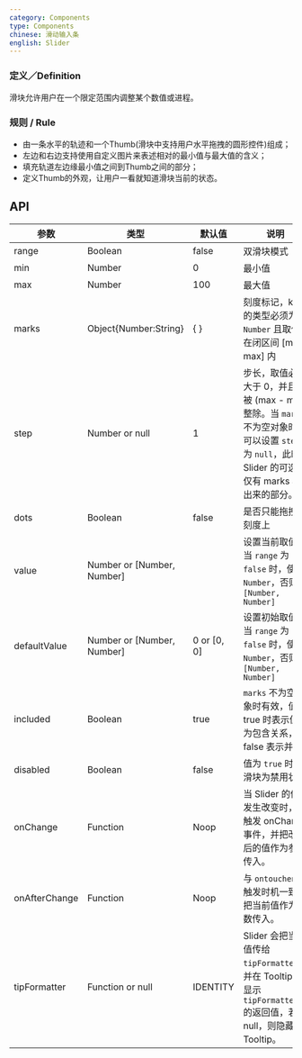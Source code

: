 ```yaml
---
category: Components
type: Components
chinese: 滑动输入条
english: Slider
---
```



### 定义／Definition
滑块允许用户在一个限定范围内调整某个数值或进程。

### 规则 / Rule
- 由一条水平的轨迹和一个Thumb(滑块中支持用户水平拖拽的圆形控件)组成；
- 左边和右边支持使用自定义图片来表述相对的最小值与最大值的含义；
- 填充轨道左边缘最小值之间到Thumb之间的部分；
- 定义Thumb的外观，让用户一看就知道滑块当前的状态。


## API


| 参数        | 类型           | 默认值               | 说明       |
|------------|----------------|--------------------|--------------|
| range    | Boolean        | false |  双滑块模式  |
| min    |  Number     | 0     | 最小值 |
| max    |  Number     | 100    | 最大值 |
| marks    |  Object{Number:String}     | { }    | 刻度标记，key 的类型必须为 `Number` 且取值在闭区间 [min, max] 内 |
| step    |  Number or null     | 1    | 步长，取值必须大于 0，并且可被 (max - min) 整除。当 `marks` 不为空对象时，可以设置 `step` 为 `null`，此时 Slider 的可选值仅有 marks 标出来的部分。 |
| dots    |  Boolean     | false    | 是否只能拖拽到刻度上 |
| value    |  Number or [Number, Number]     |     | 设置当前取值。当 `range` 为 `false` 时，使用 `Number`，否则用 `[Number, Number]` |
| defaultValue    |  Number or [Number, Number]      | 0 or [0, 0]    | 设置初始取值。当 `range` 为 `false` 时，使用 `Number`，否则用 `[Number, Number]` |
| included    |  Boolean     | true    | `marks` 不为空对象时有效，值为 true 时表示值为包含关系，false 表示并列 |
| disabled    |  Boolean     | false    | 值为 `true` 时，滑块为禁用状态 |
| onChange    |  Function     | Noop    | 当 Slider 的值发生改变时，会触发 onChange 事件，并把改变后的值作为参数传入。 |
| onAfterChange    |  Function     | Noop    | 与 `ontouchend` 触发时机一致，把当前值作为参数传入。 |
| tipFormatter    |  Function or null     | IDENTITY    | Slider 会把当前值传给 `tipFormatter`，并在 Tooltip 中显示 `tipFormatter` 的返回值，若为 null，则隐藏 Tooltip。 |
